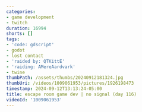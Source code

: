```yaml
---
categories:
- game development
- twitch
duration: 16994
shorts: []
tags:
- 'code: gdscript'
- godot
- lost contact
- 'raided by: QTKittE'
- 'raiding: AMereAardvark'
- twine
thumbPath: /assets/thumbs/20240912181324.jpg
thumbUri: /videos/1009061953/pictures/1926198473
timestamp: 2024-09-12T13:13:24-05:00
title: escape room game dev | no signal (day 116)
videoId: '1009061953'
---
```

